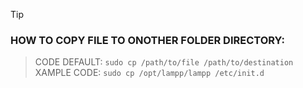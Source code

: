 > [!TIP]
### HOW TO COPY FILE TO ONOTHER FOLDER DIRECTORY:
> CODE DEFAULT: ```sudo cp /path/to/file /path/to/destination```
> XAMPLE CODE: ```sudo cp /opt/lampp/lampp /etc/init.d```
